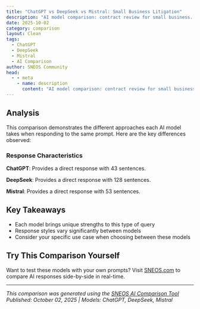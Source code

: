 ```yaml
---
title: "ChatGPT vs DeepSeek vs Mistral: Small Business Litigation"
description: "AI model comparison: contract review for small business..."
date: 2025-10-02
category: comparison
layout: Clean
tags:
  - ChatGPT
  - DeepSeek
  - Mistral
  - AI Comparison
author: SNEOS Community
head:
  - - meta
    - name: description
      content: "AI model comparison: contract review for small business..."
---
```


<ChatComparison
  title="ChatGPT vs DeepSeek vs Mistral: Small Business Litigation"
  prompt="contract review for small business"
  :responses='{
    "ChatGPT": "Certainly! Here\u2019s a general guide for reviewing a contract for a small business. If you want, you can also share the contract (or key parts of it) and I can help analyze it specifically.\n\n### Key Points to Consider in a Small Business Contract Review:\n\n1. **Parties Involved**\n   - Ensure all parties are correctly named with full legal names.\n   - Confirm their roles and responsibilities are clearly defined.\n\n2. **Scope of Work / Services**\n   - Clearly specify what goods or services will be provided.\n   - Include deadlines, milestones, or deliverables as appropriate.\n\n3. **Payment Terms**\n   - Check the payment amount, currency, and method.\n   - Look for due dates, late payment penalties, or deposits.\n   - Clarify any reimbursements or additional expenses terms.\n\n4. **Duration and Termination**\n   - Note the contract start and end date.\n   - Understand how the contract can be terminated by either party.\n   - Look for penalties or notice periods required for termination.\n\n5. **Confidentiality and Non-Disclosure**\n   - See if there is a clause protecting sensitive business information.\n   - Understand your obligations about confidentiality.\n\n6. **Liability and Indemnity**\n   - Identify who is responsible for damages or losses.\n   - Check any limitation of liability clauses.\n\n7. **Dispute Resolution**\n   - Look for how disputes will be handled (mediation, arbitration, litigation).\n   - Identify the applicable law/jurisdiction.\n\n8. **Intellectual Property**\n   - Clarify ownership of IP created under the contract.\n   - Note any licenses granted or restrictions.\n\n9. **Warranties and Representations**\n   - Review any guarantees provided by either party.\n   - Understand the scope and duration of warranties.\n\n10. **Insurance Requirements**\n    - Check if insurance coverage is required and what types.\n\n11. **Amendments**\n    - Note the process required to modify the contract.\n\n12. **Compliance**\n    - Ensure compliance with applicable laws and regulations.\n\n---\n\n### Tips for Small Business Owners:\n- **Use plain language** so you understand all terms.\n- **Avoid vague terms** like \u201Creasonable efforts\u201D without clarification.\n- **Get legal advice** if terms are confusing or if large money or liability is involved.\n- **Keep copies** of signed contracts and related communications.\n\n---\n\nIf you have a specific contract you want me to help review or summarize, please share the relevant sections or text!",
    "DeepSeek": "Of course. Here is a comprehensive guide to contract review for a small business owner. This is not legal advice, but a practical framework to help you understand the process, identify key risks, and know when to hire a professional.\n\n---\n\n### **The Small Business Owner\u0027s Guide to Contract Review**\n\nA contract is the foundation of any business relationship. A well-drafted contract protects your interests, sets clear expectations, and prevents costly disputes. For a small business, a single bad contract can be devastating.\n\n#### **Part 1: The DIY Initial Triage (Your First-Pass Review)**\n\nBefore you send a contract to a lawyer (which costs money), do your own initial review. Your goal is to understand the deal and flag potential issues.\n\n**Step 1: The \u0022Big Picture\u0022 Check**\n*   **Who are the parties?** Are the legal names and addresses correct? Is you signing on behalf of your company, and do you have the authority?\n*   **What is the core deal?** In one sentence, can you state what you are giving and what you are getting? Does the contract accurately reflect your verbal agreement?\n*   **Key Dates \u0026 Deadlines:** Note the start date, end (term) date, and any critical delivery milestones. Are they realistic?\n*   **Money:** How much? When is it due? (e.g., upon signing, net 30, upon completion). Are there late fees, interest, or bonuses?\n\n**Step 2: The \u0022Red Flag\u0022 Hunt**\nLook for these common, high-risk clauses:\n\n*   **Indemnification Clause:** This is a \u0022hold harmless\u0022 clause. It says who pays if a third party sues.\n    *   **\uD83D\uDEA9 Red Flag:** You are agreeing to indemnify the other party for *their* negligence or actions. This can be a massive, open-ended liability.\n    *   **\u2705 Goal:** Mutual indemnification, limited to your own negligence or breach.\n\n*   **Limitation of Liability:** This caps the amount of money one party can sue the other for.\n    *   **\uD83D\uDEA9 Red Flag:** A clause that completely eliminates the other party\u0027s liability, *especially* for intentional misconduct or gross negligence. Also, a cap that is lower than the value of the contract is risky.\n    *   **\u2705 Goal:** A reasonable cap (e.g., the total contract value or 1-2x the contract value). Ensure it doesn\u0027t limit liability for things like confidentiality breaches or personal injury.\n\n*   **Termination Clause:** Under what conditions can either party end the contract?\n    *   **\uD83D\uDEA9 Red Flag:** The other party can terminate \u0022for convenience\u0022 with little or no notice, leaving you high and dry. Or, the cure period for fixing a breach is very short (e.g., 3 days).\n    *   **\u2705 Goal:** Mutual termination rights for \u0022cause\u0022 (material breach) with a reasonable cure period (e.g., 30 days). If there\u0027s a \u0022for convenience\u0022 clause, ensure it requires notice (e.g., 60 days) and covers your costs for work-in-progress.\n\n*   **Intellectual Property (IP):** Who owns what is created?\n    *   **\uD83D\uDEA9 Red Flag:** A clause stating that the other party owns all IP you create in performing the services. This is common in consulting and development agreements.\n    *   **\u2705 Goal:** You retain ownership of your pre-existing IP and \u0022background\u0022 knowledge. The client gets a license or ownership of the specific \u0022deliverables\u0022 you create for them, but only after they have paid in full.\n\n*   **Auto-Renewal:** Does the contract renew automatically?\n    *   **\uD83D\uDEA9 Red Flag:** A contract that auto-renews for another year unless you cancel 90 days before the end date. It\u0027s easy to miss these deadlines.\n    *   **\u2705 Goal:** Know the deadline! Mark it in your calendar. Ideally, negotiate for mutual written agreement to renew.\n\n*   **Governing Law \u0026 Venue:** Which state\u0027s laws apply, and where will lawsuits be filed?\n    *   **\uD83D\uDEA9 Red Flag:** The laws and venue are in a distant state where it would be very expensive for you to travel to defend yourself.\n    *   **\u2705 Goal:** Your own state\u0027s laws and a venue in your county.\n\n*   **Confidentiality (NDA):** Are the terms too broad? Are you prohibited from using general industry knowledge?\n\n#### **Part 2: When to ABSOLUTELY Hire a Lawyer**\n\nDo not try to handle these situations on your own. The cost of a lawyer is an investment in risk management.\n\n1.  **High-Value Contracts:** Any contract that, if it went wrong, could seriously harm your business financially.\n2.  **High-Risk Contracts:** Contracts involving significant liability, like construction, manufacturing, or data security.\n3.  **You Are Signing Someone Else\u0027s Form:** Standard forms (from software vendors, landlords, large corporations) are almost always written *entirely* to protect the drafter.\n4.  **Complex Subject Matter:** Intellectual property assignments, partnership agreements, shareholder agreements, mergers/acquisitions.\n5.  **The Other Party Has a Lawyer:** This creates a power imbalance. You need your own counsel to level the playing field.\n\n#### **Part 3: Working Effectively With Your Lawyer**\n\nTo save time and money, come prepared.\n\n1.  **Provide Context:** Explain the business deal, your relationship with the other party, and your concerns.\n2.  **Mark It Up:** Send the contract with your notes and questions from your DIY review.\n3.  **Define Your Goals:** Tell your lawyer what is \u0022deal-breaker\u0022 and what you are willing to negotiate.\n4.  **Ask for a \u0022Mark-Up\u0022:** Request that the lawyer provide you with a version of the contract with their proposed changes using Microsoft Word\u0027s \u0022Track Changes\u0022 feature. This makes negotiations easier.\n5.  **Understand the Cost:** Ask for a fee estimate. Is this a flat fee for the review or an hourly rate?\n\n---\n\n### **Quick-Reference Checklist**\n\n**For ANY contract you sign, confirm these points:**\n\n*   [ ] **Parties:** Correct legal names and addresses.\n*   [ ] **Term:** Clear start and end date.\n*   [ ] **Scope of Work/Services:** Clearly defined and unambiguous.\n*   [ ] **Payment Terms:** Amount, timing, and method are clear.\n*   [ ] **Termination:** How can you get out? What is the notice period?\n*   [ ] **Liability:** Is liability capped? Is the cap reasonable?\n*   [ ] **Indemnification:** Are you taking on undue risk?\n*   [ ] **Confidentiality:** Terms are reasonable and not overly restrictive.\n*   [ ] **IP Ownership:** Who owns what is created?\n*   [ ] **Dispute Resolution:** How are disputes handled (mediation, arbitration, court)?\n*   [ ] **Governing Law \u0026 Venue:** A location that is fair to you.\n*   [ ] **Boilerplate:** You\u0027ve at least read the \u0022miscellaneous\u0022 sections.\n\n### **Sample Scenario: Website Development Agreement**\n\n*   **You Are:** A small web development firm.\n*   **The Contract:** From a new client. You are to build an e-commerce site.\n\n**Your DIY Review Focus:**\n*   **Scope of Work:** Is it *extremely detailed*? (e.g., number of pages, specific functionalities, design revisions). Vague scopes lead to \u0022scope creep\u0022 and unpaid work.\n*   **Payment Schedule:** Is it tied to milestones? (e.g., 30% deposit, 40% on design approval, 30% on launch). Avoid a single payment upon \u0022completion.\u0022\n*   **IP Clause:** **CRITICAL.** The contract must state that you own the code you write, and you are granting the client a license to use the finished website. You must own your \u0022tools of the trade.\u0022\n*   **Warranties:** Do you warrant the site will be \u0022error-free\u0022? This is impossible. Negotiate for a warranty period (e.g., 30 days) to fix bugs, but not a perpetual guarantee.\n*   **Hosting/Support:** Are you automatically on the hook for ongoing hosting and support? Make sure it\u0027s a separate, optional agreement.\n\n**Conclusion:**\n\nTreat every contract with the seriousness it deserves. A thorough review is not about being distrustful; it\u0027s about being professional and ensuring a solid foundation for a successful business relationship. **When in doubt, get a lawyer.** The few hundred dollars spent on a review can save you tens of thousands in litigation down the road.",
    "Mistral": "Reviewing a contract is a crucial step for any small business to ensure that the terms are fair, legal, and beneficial. Here are some key points to consider when reviewing a contract:\n\n### 1. **Parties Involved**\n   - **Identification**: Ensure that the names and addresses of all parties involved are correctly listed.\n   - **Authority**: Verify that the individuals signing the contract have the authority to do so.\n\n### 2. **Scope of Work**\n   - **Details**: Clearly outline the services or products to be provided.\n   - **Deliverables**: Specify what will be delivered, when, and how.\n\n### 3. **Payment Terms**\n   - **Amount**: Ensure the payment amount is correct.\n   - **Schedule**: Define the payment schedule (e.g., upfront, milestone-based, upon completion).\n   - **Late Fees**: Check for any penalties for late payments.\n\n### 4. **Term and Termination**\n   - **Duration**: Specify the start and end dates of the contract.\n   - **Renewal**: Include terms for renewal, if applicable.\n   - **Termination**: Outline conditions under which the contract can be terminated and the consequences of termination.\n\n### 5. **Confidentiality**\n   - **Non-Disclosure**: Ensure there are provisions to protect sensitive information.\n   - **Non-Compete**: If applicable, include non-compete clauses to prevent conflicts of interest.\n\n### 6. **Liability and Indemnification**\n   - **Liability**: Define the extent of liability for each party.\n   - **Indemnification**: Specify who will cover costs in case of legal issues or damages.\n\n### 7. **Intellectual Property**\n   - **Ownership**: Clarify who owns any intellectual property created during the contract.\n   - **Licensing**: Detail any licensing agreements for the use of intellectual property.\n\n### 8. **Dispute Resolution**\n   - **Mediation/Arbitration**: Include clauses for resolving disputes through mediation or arbitration.\n   - **Jurisdiction**: Specify the governing law and jurisdiction for any legal disputes.\n\n### 9. **Compliance and Regulations**\n   - **Legal Requirements**: Ensure the contract complies with all relevant laws and regulations.\n   - **Permits and Licenses**: Verify that all necessary permits and licenses are in place.\n\n### 10. **Insurance**\n   - **Coverage**: Ensure that adequate insurance coverage is in place to protect against risks.\n   - **Requirements**: Specify any insurance requirements for the parties involved.\n\n### 11. **Force Majeure**\n   - **Unforeseen Events**: Include a clause that addresses what happens if the contract cannot be fulfilled due to unforeseen events (e.g., natural disasters, pandemics).\n\n### 12. **Signatures**\n   - **Execution**: Ensure that all parties have signed and dated the contract.\n   - **Witnesses**: If required, include witness signatures.\n\n### 13. **Amendments**\n   - **Changes**: Specify the process for making amendments to the contract.\n   - **Approval**: Ensure that any amendments are approved by all parties.\n\n### 14. **Miscellaneous**\n   - **Entire Agreement**: State that the contract represents the entire agreement between the parties.\n   - **Severability**: Include a clause stating that if any part of the contract is found invalid, the rest remains in effect.\n\n### Tips for Reviewing:\n- **Legal Advice**: Consider consulting with a legal professional to ensure all aspects are covered.\n- **Clarity**: Ensure the language is clear and unambiguous.\n- **Negotiation**: Be prepared to negotiate terms that are not favorable.\n- **Documentation**: Keep a copy of the signed contract for your records.\n\nBy carefully reviewing these aspects, you can help ensure that the contract serves your business interests and protects you from potential risks."
  }'
  published-date="01:40"
/>

## Analysis

This comparison demonstrates the different approaches each AI model takes when responding to the same prompt. Here are the key differences observed:

### Response Characteristics

**ChatGPT**: Provides a direct response with 43 sentences. 

**DeepSeek**: Provides a direct response with 128 sentences. 

**Mistral**: Provides a direct response with 53 sentences. 

## Key Takeaways

- Each model brings unique strengths to this type of query
- Response styles vary significantly between models
- Consider your specific use case when choosing between these models

## Try This Comparison Yourself

Want to test these models with your own prompts? Visit [SNEOS.com](https://sneos.com) to compare AI responses side-by-side in real-time.

---

*This comparison was generated using the [SNEOS AI Comparison Tool](https://sneos.com)*
*Published: October 02, 2025 | Models: ChatGPT, DeepSeek, Mistral*
